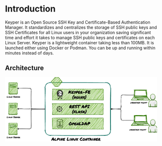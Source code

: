 # Introduction
Keyper is an Open Source SSH Key and Certificate-Based Authentication Manager. It standardizes and centralizes the storage of SSH public keys and SSH Certificates for all Linux users in your organization saving significant time and effort it takes to manage SSH public keys and certificates on each Linux Server. Keyper is a lightweight container taking less than 100MB. It is launched either using Docker or Podman. You can be up and running within minutes instead of days.  

## Architecture
![Architecture](_static/keyper.png)
